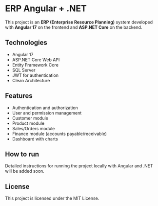 # ERP Angular + .NET

This project is an **ERP (Enterprise Resource Planning)** system developed with **Angular 17** on the frontend and **ASP.NET Core** on the backend.

## Technologies

- Angular 17  
- ASP.NET Core Web API  
- Entity Framework Core  
- SQL Server  
- JWT for authentication  
- Clean Architecture  

## Features

- Authentication and authorization  
- User and permission management  
- Customer module  
- Product module  
- Sales/Orders module  
- Finance module (accounts payable/receivable)  
- Dashboard with charts  

## How to run

Detailed instructions for running the project locally with Angular and .NET will be added soon.

## License

This project is licensed under the MIT License.  

